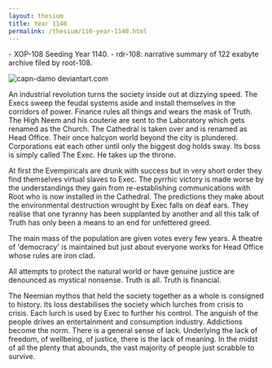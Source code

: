 ```yaml
---
layout: thesium
title: Year 1140
permalink: /thesium/110-year-1140.html
---
```


<div class="quote-heading">
- XOP-108 Seeding Year 1140.
- rdr-108: narrative summary of 122 exabyte archive filed by root-108.  
</div>


![capn-damo deviantart.com](https://images-wixmp-ed30a86b8c4ca887773594c2.wixmp.com/f/87157177-c2fc-4877-91ea-2841f6f9bd16/dajac5i-da4ac237-43b3-4316-bdf7-bd64f7cdca99.jpg?token=eyJ0eXAiOiJKV1QiLCJhbGciOiJIUzI1NiJ9.eyJzdWIiOiJ1cm46YXBwOjdlMGQxODg5ODIyNjQzNzNhNWYwZDQxNWVhMGQyNmUwIiwiaXNzIjoidXJuOmFwcDo3ZTBkMTg4OTgyMjY0MzczYTVmMGQ0MTVlYTBkMjZlMCIsIm9iaiI6W1t7InBhdGgiOiJcL2ZcLzg3MTU3MTc3LWMyZmMtNDg3Ny05MWVhLTI4NDFmNmY5YmQxNlwvZGFqYWM1aS1kYTRhYzIzNy00M2IzLTQzMTYtYmRmNy1iZDY0ZjdjZGNhOTkuanBnIn1dXSwiYXVkIjpbInVybjpzZXJ2aWNlOmZpbGUuZG93bmxvYWQiXX0.5Durwmji5kbxUs8PoqdD_PChRMYZeglD3H7fhmUpRfg)

An industrial revolution turns the society inside out at dizzying speed. The Execs sweep the feudal systems aside and install themselves in the corridors of power. Finance rules all things and wears the mask of Truth. The High Neem and his couterie are sent to the Laboratory which gets renamed as the Church. The Cathedral is taken over and is renamed as Head Office. Their once halcyon world beyond the city is plundered. Corporations eat each other until only the biggest dog holds sway. Its boss is simply called The Exec. He takes up the throne.

At first the Evempiricals are drunk with success but in very short order they find themselves virtual slaves to Exec. The pyrrhic victory is made worse by the understandings they gain from re-establishing communications with Root who is now installed in the Cathedral. The predictions they make about the environmental destruction wrought by Exec falls on deaf ears. They realise that one tyranny has been supplanted by another and all this talk of Truth has only been a means to an end for unfettered greed.

The main mass of the population are given votes every few years. A theatre of 'democracy' is maintained but just about everyone works for Head Office whose rules are iron clad.

All attempts to protect the natural world or have genuine justice are denounced as mystical nonsense. Truth is all. Truth is financial.

The Neemian mythos that held the society together as a whole is consigned to history. Its loss destabilises the society which lurches from crisis to crisis. Each lurch is used by Exec to further his control. The anguish of the people drives an entertainment and consumption industry. Addictions become the norm. There is a general sense of lack. Underlying the lack of freedom, of wellbeing, of justice, there is the lack of meaning. In the midst of all the plenty that abounds, the vast majority of people just scrabble to survive.
